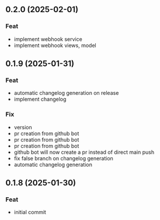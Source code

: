 ## 0.2.0 (2025-02-01)

### Feat

- implement webhook service
- implement webhook views, model

## 0.1.9 (2025-01-31)

### Feat

- automatic changelog generation on release
- implement changelog

### Fix

- version
- pr creation from github bot
- pr creation from github bot
- pr creation from github bot
- github bot will now create a pr instead of direct main push
- fix false branch on changelog generation
- automatic changelog generation

## 0.1.8 (2025-01-30)

### Feat

- initial commit

